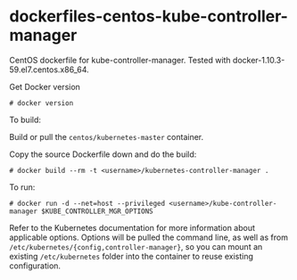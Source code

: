 dockerfiles-centos-kube-controller-manager
==========================================

CentOS dockerfile for kube-controller-manager.  Tested with docker-1.10.3-59.el7.centos.x86_64.

Get Docker version
```
# docker version
```

To build:

Build or pull the `centos/kubernetes-master` container.

Copy the source Dockerfile down and do the build:
```
# docker build --rm -t <username>/kubernetes-controller-manager .
```

To run:

```
# docker run -d --net=host --privileged <username>/kube-controller-manager $KUBE_CONTROLLER_MGR_OPTIONS
```

Refer to the Kubernetes documentation for more information about applicable options.
Options will be pulled the command line, as well as from `/etc/kubernetes/{config,controller-manager}`,
so you can mount an existing `/etc/kubernetes` folder into the container to reuse existing
configuration.